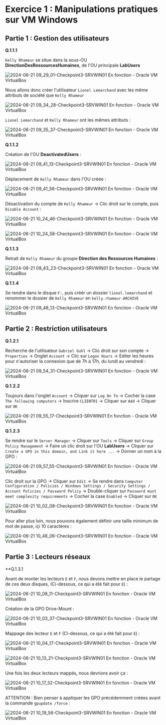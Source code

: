 # Exercice 1 : Manipulations pratiques sur VM Windows

## Partie 1 : Gestion des utilisateurs

**Q.1.1.1**

`Kelly Rhameur` se situe dans la sous-OU **DirectionDesRessourcesHumaines**, de l'OU principale **LabUsers**

![2024-06-21 09_29_01-Checkpoint3-SRVWIN01  En fonction  - Oracle VM VirtualBox](https://github.com/ThoXinou/Checkpoint_3/assets/159007018/9e560562-6cca-45b5-986c-e1000a291fbe)

Nous allons donc créer l'utilisateur `Lionel Lemarchand` avec les même attributs de société que `Kelly Rhameur`

![2024-06-21 09_34_28-Checkpoint3-SRVWIN01  En fonction  - Oracle VM VirtualBox](https://github.com/ThoXinou/Checkpoint_3/assets/159007018/6445b76d-085b-42d6-ab46-c7c26d2304b2)

`Lionel Lemarchand` et `Kelly Rhameur` ont les mêmes attributs : 

![2024-06-21 09_35_37-Checkpoint3-SRVWIN01  En fonction  - Oracle VM VirtualBox](https://github.com/ThoXinou/Checkpoint_3/assets/159007018/5364e8b4-500f-41d3-b9be-16ff2434cc3d)


**Q.1.1.2**

Création de l'OU **DeactivatedUsers** : 

![2024-06-21 09_41_13-Checkpoint3-SRVWIN01  En fonction  - Oracle VM VirtualBox](https://github.com/ThoXinou/Checkpoint_3/assets/159007018/1fb89763-333b-4228-9aa5-26c14baa6807)

Déplacement de `Kelly Rhameur` dans l'OU créée : 

![2024-06-21 09_41_56-Checkpoint3-SRVWIN01  En fonction  - Oracle VM VirtualBox](https://github.com/ThoXinou/Checkpoint_3/assets/159007018/1d768d30-646b-4f31-a17c-ada25ee86f75)

Désactivation du compte de `Kelly Rhameur` -> Clic droit sur le compte, puis `Disable Account` : 

![2024-06-21 10_24_46-Checkpoint3-SRVWIN01  En fonction  - Oracle VM VirtualBox](https://github.com/ThoXinou/Checkpoint_3/assets/159007018/4c92e638-3894-4d00-8721-73b85421000a)

![2024-06-21 10_24_58-Checkpoint3-SRVWIN01  En fonction  - Oracle VM VirtualBox](https://github.com/ThoXinou/Checkpoint_3/assets/159007018/79937329-022f-4b0b-a6d9-a6c095b3dc3c)



**Q.1.1.3**

Retrait de `Kelly Rhameur` du groupe **Direction des Ressources Humaines** : 

![2024-06-21 09_43_23-Checkpoint3-SRVWIN01  En fonction  - Oracle VM VirtualBox](https://github.com/ThoXinou/Checkpoint_3/assets/159007018/4ec37072-784b-4635-8082-6acceea5042d)

**Q.1.1.4**

Se rendre dans le disque `F:`, puis créér un dossier `lionel.lemarchand` et renommer le dossier de `Kelly Rhameur` en `kelly.rhameur-ARCHIVE`

![2024-06-21 09_48_13-Checkpoint3-SRVWIN01  En fonction  - Oracle VM VirtualBox](https://github.com/ThoXinou/Checkpoint_3/assets/159007018/efc75f2e-a751-4e3e-af21-c65e8ad2e5f3)


## Partie 2 : Restriction utilisateurs

**Q.1.2.1**

Recherche de l'utilisateur `Gabriel Guhl` -> Clic droit sur son compte -> `Properties` -> Onglet `Account` -> Clic sur `Logon Hours` -> Editer les heures pour n'autoriser la connexion que de 7h à 17h, du lundi au vendredi : 

![2024-06-21 09_54_31-Checkpoint3-SRVWIN01  En fonction  - Oracle VM VirtualBox](https://github.com/ThoXinou/Checkpoint_3/assets/159007018/6a7c3f20-bac1-4018-a2dd-588c45b6f678)


**Q.1.2.2**

Toujours dans l'onglet `Account` -> Cliquer sur `Log On To` -> Cocher la case `The following computers` -> Inscrire `CLIENT01` -> Cliquer sur `Add` -> Cliquer sur `OK`

![2024-06-21 09_55_17-Checkpoint3-SRVWIN01  En fonction  - Oracle VM VirtualBox](https://github.com/ThoXinou/Checkpoint_3/assets/159007018/8d2714df-a341-4728-ac6a-36a2ba2bab6f)


**Q.1.2.3**

Se rendre sur le `Server Manager` -> Cliquer sur `Tools` -> Cliquer sur `Group Policy Management` -> Faire un clic droit sur l'OU **LabUsers** -> Cliquer sur `Create a GPO in this domain, and Link it here ...` -> Donner un nom à la GPO : 

![2024-06-21 09_57_55-Checkpoint3-SRVWIN01  En fonction  - Oracle VM VirtualBox](https://github.com/ThoXinou/Checkpoint_3/assets/159007018/15c042be-538a-4c21-88ce-3469a75d7ff1)

Clic droit sur la GPO -> Cliquer sur `Edit` -> Se rendre dans `Computer Configuration / Policies / Windows Settings / Security Settings / Account Policies / Password Policy` -> Double-cliquer sur `Password must meet complexity requirements` -> Cocher la case `Enabled` -> Cliquer sur `OK`

![2024-06-21 10_02_08-Checkpoint3-SRVWIN01  En fonction  - Oracle VM VirtualBox](https://github.com/ThoXinou/Checkpoint_3/assets/159007018/0ce15524-0e16-4a3f-8a5c-2c6ee6f4ec00)

Pour aller plus loin, nous pouvons également définir une taille minimum de mot de passe, içi 10 caractères : 

![2024-06-21 10_48_06-Checkpoint3-SRVWIN01  En fonction  - Oracle VM VirtualBox](https://github.com/ThoXinou/Checkpoint_3/assets/159007018/b380b593-cc4f-43c4-a901-834af044e2f1)


## Partie 3 : Lecteurs réseaux

**Q.1.3.1

Avant de monter les lecteurs `E` et `F`, nous devons mettre en place le partage de ces deux disques, (Ci-dessous, ce qui a été fait pour `E`) : 

![2024-06-21 10_08_11-Checkpoint3-SRVWIN01  En fonction  - Oracle VM VirtualBox](https://github.com/ThoXinou/Checkpoint_3/assets/159007018/f48c888a-0e80-4aaf-a3a1-288cb11c264b)

Création de la GPO Drive-Mount : 

![2024-06-21 10_03_37-Checkpoint3-SRVWIN01  En fonction  - Oracle VM VirtualBox](https://github.com/ThoXinou/Checkpoint_3/assets/159007018/6043aee2-de5c-4e34-b31b-0e00d69a9538)

Mappage des lecteur `E` et `F` (Ci-dessous, ce qui a été fait pour `E`) :

![2024-06-21 10_04_17-Checkpoint3-SRVWIN01  En fonction  - Oracle VM VirtualBox](https://github.com/ThoXinou/Checkpoint_3/assets/159007018/32b59c06-5af4-4898-9c19-bd93df3d3c22)

![2024-06-21 10_13_21-Checkpoint3-SRVWIN01  En fonction  - Oracle VM VirtualBox](https://github.com/ThoXinou/Checkpoint_3/assets/159007018/f51ca9b7-4b7c-46d7-a77a-2f9b36a2ddb3)

Une fois les deux lecteurs mappés, nous devrions avoir ça : 

![2024-06-21 10_17_32-Checkpoint3-SRVWIN01  En fonction  - Oracle VM VirtualBox](https://github.com/ThoXinou/Checkpoint_3/assets/159007018/5dcd17fc-9711-4232-a95a-be3acb6b1ba8)

ATTENTION : Bien penser à appliquer les GPO précédemment créées avant la commande `gpupdate /force` : 

![2024-06-21 10_19_56-Checkpoint3-SRVWIN01  En fonction  - Oracle VM VirtualBox](https://github.com/ThoXinou/Checkpoint_3/assets/159007018/96d5d854-0504-45b5-ac5e-e5aceb718ced)












